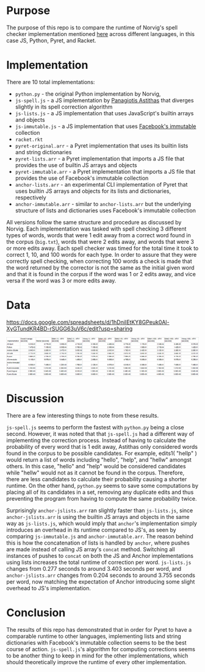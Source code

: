 # Purpose
The purpose of this repo is to compare the runtime of Norvig's spell checker implementation mentioned [here](https://norvig.com/spell-correct.html) across different languages, in this case JS, Python, Pyret, and Racket.

# Implementation
There are 10 total implementations:
* `python.py` - the original Python implementation by Norvig, 
* `js-spell.js` - a JS implementation by [Panagiotis Astithas](http://astithas.blogspot.com/2009/08/spell-checking-in-javascript.html) that diverges slightly in its spell correction algorithm
* `js-lists.js` - a JS implementation that uses JavaScript's builtin arrays and objects
* `js-immutable.js` - a JS implementation that uses [Facebook's immutable](https://facebook.github.io/immutable-js/) collection
* `racket.rkt`
* `pyret-original.arr` - a Pyret implementation that uses its builtin lists and string dictionaries
* `pyret-lists.arr` - a Pyret implementation that imports a JS file that provides the use of builtin JS arrays and objects
* `pyret-immutable.arr` - a Pyret implementation that imports a JS file that provides the use of Facebook's immutable collection
* `anchor-lists.arr` - an experimental CLI implementation of Pyret that uses builtin JS arrays and objects for its lists and dictionaries, respectively
* `anchor-immutable.arr` - similar to `anchor-lists.arr` but the underlying structure of lists and dictionaries uses Facebook's immutable collection

All versions follow the same structure and procedure as discussed by Norvig. Each implementation was tasked with spell checking 3 different types of words, words that were 1 edit away from a correct word found in the corpus (`big.txt`), words that were 2 edits away, and words that were 3 or more edits away. Each spell checker was timed for the total time it took to correct 1, 10, and 100 words for each type. In order to assure that they were correctly spell checking, when correcting 100 words a check is made that the word returned by the corrector is not the same as the initial given word and that it is found in the corpus if the word was 1 or 2 edits away, and vice versa if the word was 3 or more edits away.

# Data
https://docs.google.com/spreadsheets/d/1hDniIEtKY8GPeuk0Al-XyGTundKR4BD-rSUGG63uV6c/edit?usp=sharing

![Timing Results](timing.results.png)

# Discussion
There are a few interesting things to note from these results.

`js-spell.js` seems to perform the fastest with `python.py` being a close second. However, it was noted that that `js-spell.js` had a different way of implementing the correction process. Instead of having to calculate the probability of every word that is 1 edit away, Astithas only considered words found in the corpus to be possible candidates. For example, edits1( "hellp" ) would return a list of words including "hello", "help", and "hellw" amongst others. In this case, "hello" and "help" would be considered candidates while "hellw" would not as it cannot be found in the corpus. Therefore, there are less candidates to calculate their probability causing a shorter runtime.  On the other hand, `python.py` seems to save some computations by placing all of its candidates in a set, removing any duplicate edits and thus preventing the program from having to compute the same probability twice.

Surprisingly `anchor-jslists.arr` ran slightly faster than `js-lists.js`, since `anchor-jslists.arr` is using the builtin JS arrays and objects in the same way as `js-lists.js`, which would imply that `anchor`'s implementation simply introduces an overhead in its runtime compared to JS's, as seen by comparing `js-immutable.js` and `anchor-immutable.arr`. The reason behind this is how the concatenation of lists is handled by `anchor`, where pushes are made instead of calling JS array's `concat` method. Switching all instances of pushes to `concat` on both the JS and Anchor implementations using lists increases the total runtime of correction per word. `js-lists.js` changes from 0.277 seconds to around 3.403 seconds per word, and `anchor-jslists.arr` changes from 0.204 seconds to around 3.755 seconds per word, now matching the expectation of Anchor introducing some slight overhead to JS's implementation.

# Conclusion
The results of this repo has demonstrated that in order for Pyret to have a comparable runtime to other languages, implementing lists and string dictionaries with Facebook's immutable collection seems to be the best course of action. `js-spell.js`'s algorithm for computing corrections seems to be another thing to keep in mind for the other implementations, which should theoretically improve the runtime of every other implementation.